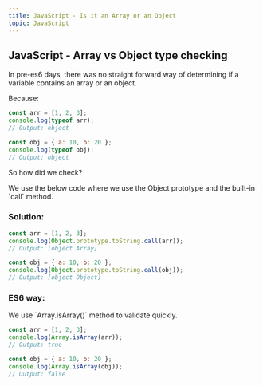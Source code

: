 ```yaml
---
title: JavaScript - Is it an Array or an Object
topic: JavaScript
---
```

## JavaScript - Array vs Object type checking

In pre-es6 days, there was no straight forward way of determining if a variable contains an array or an object.

Because:

```javascript
const arr = [1, 2, 3];
console.log(typeof arr); 
// Output: object

const obj = { a: 10, b: 20 };
console.log(typeof obj); 
// Output: object
```

So how did we check?

We use the below code where we use the Object prototype and the built-in \`call\` method.

### Solution:

```javascript
const arr = [1, 2, 3];
console.log(Object.prototype.toString.call(arr)); 
// Output: [object Array]

const obj = { a: 10, b: 20 };
console.log(Object.prototype.toString.call(obj)); 
// Output: [object Object]
```

### ES6 way:

We use \`Array.isArray()\` method to validate quickly.

```javascript
const arr = [1, 2, 3];
console.log(Array.isArray(arr)); 
// Output: true

const obj = { a: 10, b: 20 }; 
console.log(Array.isArray(obj)); 
// Output: false
```